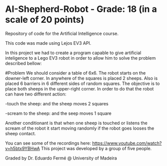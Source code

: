 # AI-Shepherd-Robot - Grade: 18 (in a scale of 20 points)
Repository of code for the Artificial Intelligence course.

This code was made using Lejos EV3 API.

In this project we had to create a program capable to give artificial inteligence
to a Lego EV3 robot in order to allow him to solve the problem described bellow:


#Problem
We should consider a table of 6x6.
The robot starts on the downer-left corner. In anywhere of the squares is placed 2 sheeps. 
Also is placed 6 barriers in 6 different sides of random squares.
The objective is to place both sheeps in the upper-right corner.
In order to do that the robot can have two different action:

  -touch the sheep: and the sheep moves 2 squares
  
  -scream to the sheep: and the seep moves 1 square
  
Another conditionant is that when one sheep is touched or listens the scream of the robot
it start moving randomly if the robot goes looses the sheep contact.

You can see some of the recordings here: https://www.youtube.com/watch?v=h5btx9YBHwA
This project was developed by a group of five people.

Graded by Dr. Eduardo Fermé @ University of Madeira

